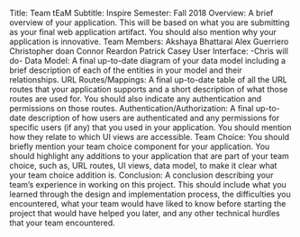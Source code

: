 Title: Team tEaM
Subtitle: Inspire
Semester: Fall 2018
Overview: A brief overview of your application. This will be based on what you are submitting as your final web application artifact. You should also mention why your application is innovative.
Team Members: Akshaya Bhattarai
Alex Guerriero
Christopher doan
Connor Reardon
Patrick Casey
User Interface: -Chris will do-
Data Model: A final up-to-date diagram of your data model including a brief description of each of the entities in your model and their relationships.
URL Routes/Mappings: A final up-to-date table of all the URL routes that your application supports and a short description of what those routes are used for. You should also indicate any authentication and permissions on those routes.
Authentication/Authorization: A final up-to-date description of how users are authenticated and any permissions for specific users (if any) that you used in your application. You should mention how they relate to which UI views are accessible.
Team Choice: You should briefly mention your team choice component for your application. You should highlight any additions to your application that are part of your team choice, such as, URL routes, UI views, data model, to make it clear what your team choice addition is.
Conclusion: A conclusion describing your team’s experience in working on this project. This should include what you learned through the design and implementation process, the difficulties you encountered, what your team would have liked to know before starting the project that would have helped you later, and any other technical hurdles that your team encountered.
